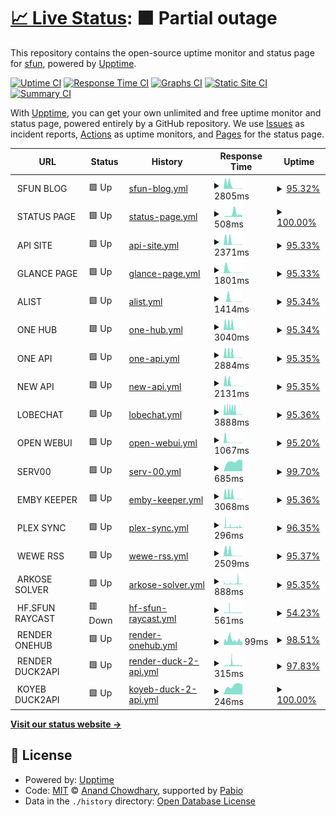 # [📈 Live Status](https://uptime.sfun.cc): <!--live status--> **🟧 Partial outage**

This repository contains the open-source uptime monitor and status page for [sfun](https://uptime.sfun.cc), powered by [Upptime](https://github.com/upptime/upptime).

[![Uptime CI](https://github.com/ssfun/upptime/workflows/Uptime%20CI/badge.svg)](https://github.com/ssfun/upptime/actions?query=workflow%3A%22Uptime+CI%22)
[![Response Time CI](https://github.com/ssfun/upptime/workflows/Response%20Time%20CI/badge.svg)](https://github.com/ssfun/upptime/actions?query=workflow%3A%22Response+Time+CI%22)
[![Graphs CI](https://github.com/ssfun/upptime/workflows/Graphs%20CI/badge.svg)](https://github.com/ssfun/upptime/actions?query=workflow%3A%22Graphs+CI%22)
[![Static Site CI](https://github.com/ssfun/upptime/workflows/Static%20Site%20CI/badge.svg)](https://github.com/ssfun/upptime/actions?query=workflow%3A%22Static+Site+CI%22)
[![Summary CI](https://github.com/ssfun/upptime/workflows/Summary%20CI/badge.svg)](https://github.com/ssfun/upptime/actions?query=workflow%3A%22Summary+CI%22)

With [Upptime](https://upptime.js.org), you can get your own unlimited and free uptime monitor and status page, powered entirely by a GitHub repository. We use [Issues](https://github.com/ssfun/upptime/issues) as incident reports, [Actions](https://github.com/ssfun/upptime/actions) as uptime monitors, and [Pages](https://uptime.sfun.cc) for the status page.

<!--start: status pages-->
<!-- This summary is generated by Upptime (https://github.com/upptime/upptime) -->
<!-- Do not edit this manually, your changes will be overwritten -->
<!-- prettier-ignore -->
| URL | Status | History | Response Time | Uptime |
| --- | ------ | ------- | ------------- | ------ |
| <img alt="" src="https://icons.duckduckgo.com/ip3/null.ico" height="13"> SFUN BLOG | 🟩 Up | [sfun-blog.yml](https://github.com/ssfun/upptime/commits/HEAD/history/sfun-blog.yml) | <details><summary><img alt="Response time graph" src="./graphs/sfun-blog/response-time-week.png" height="20"> 2805ms</summary><br><a href="https://uptime.sfun.cc/history/sfun-blog"><img alt="Response time 433" src="https://img.shields.io/endpoint?url=https%3A%2F%2Fraw.githubusercontent.com%2Fssfun%2Fupptime%2FHEAD%2Fapi%2Fsfun-blog%2Fresponse-time.json"></a><br><a href="https://uptime.sfun.cc/history/sfun-blog"><img alt="24-hour response time 0" src="https://img.shields.io/endpoint?url=https%3A%2F%2Fraw.githubusercontent.com%2Fssfun%2Fupptime%2FHEAD%2Fapi%2Fsfun-blog%2Fresponse-time-day.json"></a><br><a href="https://uptime.sfun.cc/history/sfun-blog"><img alt="7-day response time 2805" src="https://img.shields.io/endpoint?url=https%3A%2F%2Fraw.githubusercontent.com%2Fssfun%2Fupptime%2FHEAD%2Fapi%2Fsfun-blog%2Fresponse-time-week.json"></a><br><a href="https://uptime.sfun.cc/history/sfun-blog"><img alt="30-day response time 1058" src="https://img.shields.io/endpoint?url=https%3A%2F%2Fraw.githubusercontent.com%2Fssfun%2Fupptime%2FHEAD%2Fapi%2Fsfun-blog%2Fresponse-time-month.json"></a><br><a href="https://uptime.sfun.cc/history/sfun-blog"><img alt="1-year response time 433" src="https://img.shields.io/endpoint?url=https%3A%2F%2Fraw.githubusercontent.com%2Fssfun%2Fupptime%2FHEAD%2Fapi%2Fsfun-blog%2Fresponse-time-year.json"></a></details> | <details><summary><a href="https://uptime.sfun.cc/history/sfun-blog">95.32%</a></summary><a href="https://uptime.sfun.cc/history/sfun-blog"><img alt="All-time uptime 99.77%" src="https://img.shields.io/endpoint?url=https%3A%2F%2Fraw.githubusercontent.com%2Fssfun%2Fupptime%2FHEAD%2Fapi%2Fsfun-blog%2Fuptime.json"></a><br><a href="https://uptime.sfun.cc/history/sfun-blog"><img alt="24-hour uptime 100.00%" src="https://img.shields.io/endpoint?url=https%3A%2F%2Fraw.githubusercontent.com%2Fssfun%2Fupptime%2FHEAD%2Fapi%2Fsfun-blog%2Fuptime-day.json"></a><br><a href="https://uptime.sfun.cc/history/sfun-blog"><img alt="7-day uptime 95.32%" src="https://img.shields.io/endpoint?url=https%3A%2F%2Fraw.githubusercontent.com%2Fssfun%2Fupptime%2FHEAD%2Fapi%2Fsfun-blog%2Fuptime-week.json"></a><br><a href="https://uptime.sfun.cc/history/sfun-blog"><img alt="30-day uptime 98.88%" src="https://img.shields.io/endpoint?url=https%3A%2F%2Fraw.githubusercontent.com%2Fssfun%2Fupptime%2FHEAD%2Fapi%2Fsfun-blog%2Fuptime-month.json"></a><br><a href="https://uptime.sfun.cc/history/sfun-blog"><img alt="1-year uptime 99.77%" src="https://img.shields.io/endpoint?url=https%3A%2F%2Fraw.githubusercontent.com%2Fssfun%2Fupptime%2FHEAD%2Fapi%2Fsfun-blog%2Fuptime-year.json"></a></details>
| <img alt="" src="https://icons.duckduckgo.com/ip3/null.ico" height="13"> STATUS PAGE | 🟩 Up | [status-page.yml](https://github.com/ssfun/upptime/commits/HEAD/history/status-page.yml) | <details><summary><img alt="Response time graph" src="./graphs/status-page/response-time-week.png" height="20"> 508ms</summary><br><a href="https://uptime.sfun.cc/history/status-page"><img alt="Response time 257" src="https://img.shields.io/endpoint?url=https%3A%2F%2Fraw.githubusercontent.com%2Fssfun%2Fupptime%2FHEAD%2Fapi%2Fstatus-page%2Fresponse-time.json"></a><br><a href="https://uptime.sfun.cc/history/status-page"><img alt="24-hour response time 0" src="https://img.shields.io/endpoint?url=https%3A%2F%2Fraw.githubusercontent.com%2Fssfun%2Fupptime%2FHEAD%2Fapi%2Fstatus-page%2Fresponse-time-day.json"></a><br><a href="https://uptime.sfun.cc/history/status-page"><img alt="7-day response time 508" src="https://img.shields.io/endpoint?url=https%3A%2F%2Fraw.githubusercontent.com%2Fssfun%2Fupptime%2FHEAD%2Fapi%2Fstatus-page%2Fresponse-time-week.json"></a><br><a href="https://uptime.sfun.cc/history/status-page"><img alt="30-day response time 285" src="https://img.shields.io/endpoint?url=https%3A%2F%2Fraw.githubusercontent.com%2Fssfun%2Fupptime%2FHEAD%2Fapi%2Fstatus-page%2Fresponse-time-month.json"></a><br><a href="https://uptime.sfun.cc/history/status-page"><img alt="1-year response time 257" src="https://img.shields.io/endpoint?url=https%3A%2F%2Fraw.githubusercontent.com%2Fssfun%2Fupptime%2FHEAD%2Fapi%2Fstatus-page%2Fresponse-time-year.json"></a></details> | <details><summary><a href="https://uptime.sfun.cc/history/status-page">100.00%</a></summary><a href="https://uptime.sfun.cc/history/status-page"><img alt="All-time uptime 99.96%" src="https://img.shields.io/endpoint?url=https%3A%2F%2Fraw.githubusercontent.com%2Fssfun%2Fupptime%2FHEAD%2Fapi%2Fstatus-page%2Fuptime.json"></a><br><a href="https://uptime.sfun.cc/history/status-page"><img alt="24-hour uptime 100.00%" src="https://img.shields.io/endpoint?url=https%3A%2F%2Fraw.githubusercontent.com%2Fssfun%2Fupptime%2FHEAD%2Fapi%2Fstatus-page%2Fuptime-day.json"></a><br><a href="https://uptime.sfun.cc/history/status-page"><img alt="7-day uptime 100.00%" src="https://img.shields.io/endpoint?url=https%3A%2F%2Fraw.githubusercontent.com%2Fssfun%2Fupptime%2FHEAD%2Fapi%2Fstatus-page%2Fuptime-week.json"></a><br><a href="https://uptime.sfun.cc/history/status-page"><img alt="30-day uptime 99.95%" src="https://img.shields.io/endpoint?url=https%3A%2F%2Fraw.githubusercontent.com%2Fssfun%2Fupptime%2FHEAD%2Fapi%2Fstatus-page%2Fuptime-month.json"></a><br><a href="https://uptime.sfun.cc/history/status-page"><img alt="1-year uptime 99.96%" src="https://img.shields.io/endpoint?url=https%3A%2F%2Fraw.githubusercontent.com%2Fssfun%2Fupptime%2FHEAD%2Fapi%2Fstatus-page%2Fuptime-year.json"></a></details>
| <img alt="" src="https://icons.duckduckgo.com/ip3/null.ico" height="13"> API SITE | 🟩 Up | [api-site.yml](https://github.com/ssfun/upptime/commits/HEAD/history/api-site.yml) | <details><summary><img alt="Response time graph" src="./graphs/api-site/response-time-week.png" height="20"> 2371ms</summary><br><a href="https://uptime.sfun.cc/history/api-site"><img alt="Response time 969" src="https://img.shields.io/endpoint?url=https%3A%2F%2Fraw.githubusercontent.com%2Fssfun%2Fupptime%2FHEAD%2Fapi%2Fapi-site%2Fresponse-time.json"></a><br><a href="https://uptime.sfun.cc/history/api-site"><img alt="24-hour response time 0" src="https://img.shields.io/endpoint?url=https%3A%2F%2Fraw.githubusercontent.com%2Fssfun%2Fupptime%2FHEAD%2Fapi%2Fapi-site%2Fresponse-time-day.json"></a><br><a href="https://uptime.sfun.cc/history/api-site"><img alt="7-day response time 2371" src="https://img.shields.io/endpoint?url=https%3A%2F%2Fraw.githubusercontent.com%2Fssfun%2Fupptime%2FHEAD%2Fapi%2Fapi-site%2Fresponse-time-week.json"></a><br><a href="https://uptime.sfun.cc/history/api-site"><img alt="30-day response time 1448" src="https://img.shields.io/endpoint?url=https%3A%2F%2Fraw.githubusercontent.com%2Fssfun%2Fupptime%2FHEAD%2Fapi%2Fapi-site%2Fresponse-time-month.json"></a><br><a href="https://uptime.sfun.cc/history/api-site"><img alt="1-year response time 969" src="https://img.shields.io/endpoint?url=https%3A%2F%2Fraw.githubusercontent.com%2Fssfun%2Fupptime%2FHEAD%2Fapi%2Fapi-site%2Fresponse-time-year.json"></a></details> | <details><summary><a href="https://uptime.sfun.cc/history/api-site">95.33%</a></summary><a href="https://uptime.sfun.cc/history/api-site"><img alt="All-time uptime 99.29%" src="https://img.shields.io/endpoint?url=https%3A%2F%2Fraw.githubusercontent.com%2Fssfun%2Fupptime%2FHEAD%2Fapi%2Fapi-site%2Fuptime.json"></a><br><a href="https://uptime.sfun.cc/history/api-site"><img alt="24-hour uptime 100.00%" src="https://img.shields.io/endpoint?url=https%3A%2F%2Fraw.githubusercontent.com%2Fssfun%2Fupptime%2FHEAD%2Fapi%2Fapi-site%2Fuptime-day.json"></a><br><a href="https://uptime.sfun.cc/history/api-site"><img alt="7-day uptime 95.33%" src="https://img.shields.io/endpoint?url=https%3A%2F%2Fraw.githubusercontent.com%2Fssfun%2Fupptime%2FHEAD%2Fapi%2Fapi-site%2Fuptime-week.json"></a><br><a href="https://uptime.sfun.cc/history/api-site"><img alt="30-day uptime 98.89%" src="https://img.shields.io/endpoint?url=https%3A%2F%2Fraw.githubusercontent.com%2Fssfun%2Fupptime%2FHEAD%2Fapi%2Fapi-site%2Fuptime-month.json"></a><br><a href="https://uptime.sfun.cc/history/api-site"><img alt="1-year uptime 99.29%" src="https://img.shields.io/endpoint?url=https%3A%2F%2Fraw.githubusercontent.com%2Fssfun%2Fupptime%2FHEAD%2Fapi%2Fapi-site%2Fuptime-year.json"></a></details>
| <img alt="" src="https://icons.duckduckgo.com/ip3/null.ico" height="13"> GLANCE PAGE | 🟩 Up | [glance-page.yml](https://github.com/ssfun/upptime/commits/HEAD/history/glance-page.yml) | <details><summary><img alt="Response time graph" src="./graphs/glance-page/response-time-week.png" height="20"> 1801ms</summary><br><a href="https://uptime.sfun.cc/history/glance-page"><img alt="Response time 802" src="https://img.shields.io/endpoint?url=https%3A%2F%2Fraw.githubusercontent.com%2Fssfun%2Fupptime%2FHEAD%2Fapi%2Fglance-page%2Fresponse-time.json"></a><br><a href="https://uptime.sfun.cc/history/glance-page"><img alt="24-hour response time 0" src="https://img.shields.io/endpoint?url=https%3A%2F%2Fraw.githubusercontent.com%2Fssfun%2Fupptime%2FHEAD%2Fapi%2Fglance-page%2Fresponse-time-day.json"></a><br><a href="https://uptime.sfun.cc/history/glance-page"><img alt="7-day response time 1801" src="https://img.shields.io/endpoint?url=https%3A%2F%2Fraw.githubusercontent.com%2Fssfun%2Fupptime%2FHEAD%2Fapi%2Fglance-page%2Fresponse-time-week.json"></a><br><a href="https://uptime.sfun.cc/history/glance-page"><img alt="30-day response time 980" src="https://img.shields.io/endpoint?url=https%3A%2F%2Fraw.githubusercontent.com%2Fssfun%2Fupptime%2FHEAD%2Fapi%2Fglance-page%2Fresponse-time-month.json"></a><br><a href="https://uptime.sfun.cc/history/glance-page"><img alt="1-year response time 802" src="https://img.shields.io/endpoint?url=https%3A%2F%2Fraw.githubusercontent.com%2Fssfun%2Fupptime%2FHEAD%2Fapi%2Fglance-page%2Fresponse-time-year.json"></a></details> | <details><summary><a href="https://uptime.sfun.cc/history/glance-page">95.33%</a></summary><a href="https://uptime.sfun.cc/history/glance-page"><img alt="All-time uptime 99.30%" src="https://img.shields.io/endpoint?url=https%3A%2F%2Fraw.githubusercontent.com%2Fssfun%2Fupptime%2FHEAD%2Fapi%2Fglance-page%2Fuptime.json"></a><br><a href="https://uptime.sfun.cc/history/glance-page"><img alt="24-hour uptime 100.00%" src="https://img.shields.io/endpoint?url=https%3A%2F%2Fraw.githubusercontent.com%2Fssfun%2Fupptime%2FHEAD%2Fapi%2Fglance-page%2Fuptime-day.json"></a><br><a href="https://uptime.sfun.cc/history/glance-page"><img alt="7-day uptime 95.33%" src="https://img.shields.io/endpoint?url=https%3A%2F%2Fraw.githubusercontent.com%2Fssfun%2Fupptime%2FHEAD%2Fapi%2Fglance-page%2Fuptime-week.json"></a><br><a href="https://uptime.sfun.cc/history/glance-page"><img alt="30-day uptime 98.89%" src="https://img.shields.io/endpoint?url=https%3A%2F%2Fraw.githubusercontent.com%2Fssfun%2Fupptime%2FHEAD%2Fapi%2Fglance-page%2Fuptime-month.json"></a><br><a href="https://uptime.sfun.cc/history/glance-page"><img alt="1-year uptime 99.30%" src="https://img.shields.io/endpoint?url=https%3A%2F%2Fraw.githubusercontent.com%2Fssfun%2Fupptime%2FHEAD%2Fapi%2Fglance-page%2Fuptime-year.json"></a></details>
| <img alt="" src="https://icons.duckduckgo.com/ip3/null.ico" height="13"> ALIST | 🟩 Up | [alist.yml](https://github.com/ssfun/upptime/commits/HEAD/history/alist.yml) | <details><summary><img alt="Response time graph" src="./graphs/alist/response-time-week.png" height="20"> 1414ms</summary><br><a href="https://uptime.sfun.cc/history/alist"><img alt="Response time 606" src="https://img.shields.io/endpoint?url=https%3A%2F%2Fraw.githubusercontent.com%2Fssfun%2Fupptime%2FHEAD%2Fapi%2Falist%2Fresponse-time.json"></a><br><a href="https://uptime.sfun.cc/history/alist"><img alt="24-hour response time 0" src="https://img.shields.io/endpoint?url=https%3A%2F%2Fraw.githubusercontent.com%2Fssfun%2Fupptime%2FHEAD%2Fapi%2Falist%2Fresponse-time-day.json"></a><br><a href="https://uptime.sfun.cc/history/alist"><img alt="7-day response time 1414" src="https://img.shields.io/endpoint?url=https%3A%2F%2Fraw.githubusercontent.com%2Fssfun%2Fupptime%2FHEAD%2Fapi%2Falist%2Fresponse-time-week.json"></a><br><a href="https://uptime.sfun.cc/history/alist"><img alt="30-day response time 874" src="https://img.shields.io/endpoint?url=https%3A%2F%2Fraw.githubusercontent.com%2Fssfun%2Fupptime%2FHEAD%2Fapi%2Falist%2Fresponse-time-month.json"></a><br><a href="https://uptime.sfun.cc/history/alist"><img alt="1-year response time 606" src="https://img.shields.io/endpoint?url=https%3A%2F%2Fraw.githubusercontent.com%2Fssfun%2Fupptime%2FHEAD%2Fapi%2Falist%2Fresponse-time-year.json"></a></details> | <details><summary><a href="https://uptime.sfun.cc/history/alist">95.34%</a></summary><a href="https://uptime.sfun.cc/history/alist"><img alt="All-time uptime 99.33%" src="https://img.shields.io/endpoint?url=https%3A%2F%2Fraw.githubusercontent.com%2Fssfun%2Fupptime%2FHEAD%2Fapi%2Falist%2Fuptime.json"></a><br><a href="https://uptime.sfun.cc/history/alist"><img alt="24-hour uptime 100.00%" src="https://img.shields.io/endpoint?url=https%3A%2F%2Fraw.githubusercontent.com%2Fssfun%2Fupptime%2FHEAD%2Fapi%2Falist%2Fuptime-day.json"></a><br><a href="https://uptime.sfun.cc/history/alist"><img alt="7-day uptime 95.34%" src="https://img.shields.io/endpoint?url=https%3A%2F%2Fraw.githubusercontent.com%2Fssfun%2Fupptime%2FHEAD%2Fapi%2Falist%2Fuptime-week.json"></a><br><a href="https://uptime.sfun.cc/history/alist"><img alt="30-day uptime 98.89%" src="https://img.shields.io/endpoint?url=https%3A%2F%2Fraw.githubusercontent.com%2Fssfun%2Fupptime%2FHEAD%2Fapi%2Falist%2Fuptime-month.json"></a><br><a href="https://uptime.sfun.cc/history/alist"><img alt="1-year uptime 99.33%" src="https://img.shields.io/endpoint?url=https%3A%2F%2Fraw.githubusercontent.com%2Fssfun%2Fupptime%2FHEAD%2Fapi%2Falist%2Fuptime-year.json"></a></details>
| <img alt="" src="https://icons.duckduckgo.com/ip3/null.ico" height="13"> ONE HUB | 🟩 Up | [one-hub.yml](https://github.com/ssfun/upptime/commits/HEAD/history/one-hub.yml) | <details><summary><img alt="Response time graph" src="./graphs/one-hub/response-time-week.png" height="20"> 3040ms</summary><br><a href="https://uptime.sfun.cc/history/one-hub"><img alt="Response time 917" src="https://img.shields.io/endpoint?url=https%3A%2F%2Fraw.githubusercontent.com%2Fssfun%2Fupptime%2FHEAD%2Fapi%2Fone-hub%2Fresponse-time.json"></a><br><a href="https://uptime.sfun.cc/history/one-hub"><img alt="24-hour response time 0" src="https://img.shields.io/endpoint?url=https%3A%2F%2Fraw.githubusercontent.com%2Fssfun%2Fupptime%2FHEAD%2Fapi%2Fone-hub%2Fresponse-time-day.json"></a><br><a href="https://uptime.sfun.cc/history/one-hub"><img alt="7-day response time 3040" src="https://img.shields.io/endpoint?url=https%3A%2F%2Fraw.githubusercontent.com%2Fssfun%2Fupptime%2FHEAD%2Fapi%2Fone-hub%2Fresponse-time-week.json"></a><br><a href="https://uptime.sfun.cc/history/one-hub"><img alt="30-day response time 1509" src="https://img.shields.io/endpoint?url=https%3A%2F%2Fraw.githubusercontent.com%2Fssfun%2Fupptime%2FHEAD%2Fapi%2Fone-hub%2Fresponse-time-month.json"></a><br><a href="https://uptime.sfun.cc/history/one-hub"><img alt="1-year response time 917" src="https://img.shields.io/endpoint?url=https%3A%2F%2Fraw.githubusercontent.com%2Fssfun%2Fupptime%2FHEAD%2Fapi%2Fone-hub%2Fresponse-time-year.json"></a></details> | <details><summary><a href="https://uptime.sfun.cc/history/one-hub">95.34%</a></summary><a href="https://uptime.sfun.cc/history/one-hub"><img alt="All-time uptime 99.21%" src="https://img.shields.io/endpoint?url=https%3A%2F%2Fraw.githubusercontent.com%2Fssfun%2Fupptime%2FHEAD%2Fapi%2Fone-hub%2Fuptime.json"></a><br><a href="https://uptime.sfun.cc/history/one-hub"><img alt="24-hour uptime 100.00%" src="https://img.shields.io/endpoint?url=https%3A%2F%2Fraw.githubusercontent.com%2Fssfun%2Fupptime%2FHEAD%2Fapi%2Fone-hub%2Fuptime-day.json"></a><br><a href="https://uptime.sfun.cc/history/one-hub"><img alt="7-day uptime 95.34%" src="https://img.shields.io/endpoint?url=https%3A%2F%2Fraw.githubusercontent.com%2Fssfun%2Fupptime%2FHEAD%2Fapi%2Fone-hub%2Fuptime-week.json"></a><br><a href="https://uptime.sfun.cc/history/one-hub"><img alt="30-day uptime 98.93%" src="https://img.shields.io/endpoint?url=https%3A%2F%2Fraw.githubusercontent.com%2Fssfun%2Fupptime%2FHEAD%2Fapi%2Fone-hub%2Fuptime-month.json"></a><br><a href="https://uptime.sfun.cc/history/one-hub"><img alt="1-year uptime 99.21%" src="https://img.shields.io/endpoint?url=https%3A%2F%2Fraw.githubusercontent.com%2Fssfun%2Fupptime%2FHEAD%2Fapi%2Fone-hub%2Fuptime-year.json"></a></details>
| <img alt="" src="https://icons.duckduckgo.com/ip3/null.ico" height="13"> ONE API | 🟩 Up | [one-api.yml](https://github.com/ssfun/upptime/commits/HEAD/history/one-api.yml) | <details><summary><img alt="Response time graph" src="./graphs/one-api/response-time-week.png" height="20"> 2884ms</summary><br><a href="https://uptime.sfun.cc/history/one-api"><img alt="Response time 871" src="https://img.shields.io/endpoint?url=https%3A%2F%2Fraw.githubusercontent.com%2Fssfun%2Fupptime%2FHEAD%2Fapi%2Fone-api%2Fresponse-time.json"></a><br><a href="https://uptime.sfun.cc/history/one-api"><img alt="24-hour response time 0" src="https://img.shields.io/endpoint?url=https%3A%2F%2Fraw.githubusercontent.com%2Fssfun%2Fupptime%2FHEAD%2Fapi%2Fone-api%2Fresponse-time-day.json"></a><br><a href="https://uptime.sfun.cc/history/one-api"><img alt="7-day response time 2884" src="https://img.shields.io/endpoint?url=https%3A%2F%2Fraw.githubusercontent.com%2Fssfun%2Fupptime%2FHEAD%2Fapi%2Fone-api%2Fresponse-time-week.json"></a><br><a href="https://uptime.sfun.cc/history/one-api"><img alt="30-day response time 1449" src="https://img.shields.io/endpoint?url=https%3A%2F%2Fraw.githubusercontent.com%2Fssfun%2Fupptime%2FHEAD%2Fapi%2Fone-api%2Fresponse-time-month.json"></a><br><a href="https://uptime.sfun.cc/history/one-api"><img alt="1-year response time 871" src="https://img.shields.io/endpoint?url=https%3A%2F%2Fraw.githubusercontent.com%2Fssfun%2Fupptime%2FHEAD%2Fapi%2Fone-api%2Fresponse-time-year.json"></a></details> | <details><summary><a href="https://uptime.sfun.cc/history/one-api">95.35%</a></summary><a href="https://uptime.sfun.cc/history/one-api"><img alt="All-time uptime 98.85%" src="https://img.shields.io/endpoint?url=https%3A%2F%2Fraw.githubusercontent.com%2Fssfun%2Fupptime%2FHEAD%2Fapi%2Fone-api%2Fuptime.json"></a><br><a href="https://uptime.sfun.cc/history/one-api"><img alt="24-hour uptime 100.00%" src="https://img.shields.io/endpoint?url=https%3A%2F%2Fraw.githubusercontent.com%2Fssfun%2Fupptime%2FHEAD%2Fapi%2Fone-api%2Fuptime-day.json"></a><br><a href="https://uptime.sfun.cc/history/one-api"><img alt="7-day uptime 95.35%" src="https://img.shields.io/endpoint?url=https%3A%2F%2Fraw.githubusercontent.com%2Fssfun%2Fupptime%2FHEAD%2Fapi%2Fone-api%2Fuptime-week.json"></a><br><a href="https://uptime.sfun.cc/history/one-api"><img alt="30-day uptime 98.93%" src="https://img.shields.io/endpoint?url=https%3A%2F%2Fraw.githubusercontent.com%2Fssfun%2Fupptime%2FHEAD%2Fapi%2Fone-api%2Fuptime-month.json"></a><br><a href="https://uptime.sfun.cc/history/one-api"><img alt="1-year uptime 98.85%" src="https://img.shields.io/endpoint?url=https%3A%2F%2Fraw.githubusercontent.com%2Fssfun%2Fupptime%2FHEAD%2Fapi%2Fone-api%2Fuptime-year.json"></a></details>
| <img alt="" src="https://icons.duckduckgo.com/ip3/null.ico" height="13"> NEW API | 🟩 Up | [new-api.yml](https://github.com/ssfun/upptime/commits/HEAD/history/new-api.yml) | <details><summary><img alt="Response time graph" src="./graphs/new-api/response-time-week.png" height="20"> 2131ms</summary><br><a href="https://uptime.sfun.cc/history/new-api"><img alt="Response time 993" src="https://img.shields.io/endpoint?url=https%3A%2F%2Fraw.githubusercontent.com%2Fssfun%2Fupptime%2FHEAD%2Fapi%2Fnew-api%2Fresponse-time.json"></a><br><a href="https://uptime.sfun.cc/history/new-api"><img alt="24-hour response time 0" src="https://img.shields.io/endpoint?url=https%3A%2F%2Fraw.githubusercontent.com%2Fssfun%2Fupptime%2FHEAD%2Fapi%2Fnew-api%2Fresponse-time-day.json"></a><br><a href="https://uptime.sfun.cc/history/new-api"><img alt="7-day response time 2131" src="https://img.shields.io/endpoint?url=https%3A%2F%2Fraw.githubusercontent.com%2Fssfun%2Fupptime%2FHEAD%2Fapi%2Fnew-api%2Fresponse-time-week.json"></a><br><a href="https://uptime.sfun.cc/history/new-api"><img alt="30-day response time 944" src="https://img.shields.io/endpoint?url=https%3A%2F%2Fraw.githubusercontent.com%2Fssfun%2Fupptime%2FHEAD%2Fapi%2Fnew-api%2Fresponse-time-month.json"></a><br><a href="https://uptime.sfun.cc/history/new-api"><img alt="1-year response time 993" src="https://img.shields.io/endpoint?url=https%3A%2F%2Fraw.githubusercontent.com%2Fssfun%2Fupptime%2FHEAD%2Fapi%2Fnew-api%2Fresponse-time-year.json"></a></details> | <details><summary><a href="https://uptime.sfun.cc/history/new-api">95.35%</a></summary><a href="https://uptime.sfun.cc/history/new-api"><img alt="All-time uptime 98.74%" src="https://img.shields.io/endpoint?url=https%3A%2F%2Fraw.githubusercontent.com%2Fssfun%2Fupptime%2FHEAD%2Fapi%2Fnew-api%2Fuptime.json"></a><br><a href="https://uptime.sfun.cc/history/new-api"><img alt="24-hour uptime 100.00%" src="https://img.shields.io/endpoint?url=https%3A%2F%2Fraw.githubusercontent.com%2Fssfun%2Fupptime%2FHEAD%2Fapi%2Fnew-api%2Fuptime-day.json"></a><br><a href="https://uptime.sfun.cc/history/new-api"><img alt="7-day uptime 95.35%" src="https://img.shields.io/endpoint?url=https%3A%2F%2Fraw.githubusercontent.com%2Fssfun%2Fupptime%2FHEAD%2Fapi%2Fnew-api%2Fuptime-week.json"></a><br><a href="https://uptime.sfun.cc/history/new-api"><img alt="30-day uptime 98.93%" src="https://img.shields.io/endpoint?url=https%3A%2F%2Fraw.githubusercontent.com%2Fssfun%2Fupptime%2FHEAD%2Fapi%2Fnew-api%2Fuptime-month.json"></a><br><a href="https://uptime.sfun.cc/history/new-api"><img alt="1-year uptime 98.74%" src="https://img.shields.io/endpoint?url=https%3A%2F%2Fraw.githubusercontent.com%2Fssfun%2Fupptime%2FHEAD%2Fapi%2Fnew-api%2Fuptime-year.json"></a></details>
| <img alt="" src="https://icons.duckduckgo.com/ip3/null.ico" height="13"> LOBECHAT | 🟩 Up | [lobechat.yml](https://github.com/ssfun/upptime/commits/HEAD/history/lobechat.yml) | <details><summary><img alt="Response time graph" src="./graphs/lobechat/response-time-week.png" height="20"> 3888ms</summary><br><a href="https://uptime.sfun.cc/history/lobechat"><img alt="Response time 1448" src="https://img.shields.io/endpoint?url=https%3A%2F%2Fraw.githubusercontent.com%2Fssfun%2Fupptime%2FHEAD%2Fapi%2Flobechat%2Fresponse-time.json"></a><br><a href="https://uptime.sfun.cc/history/lobechat"><img alt="24-hour response time 0" src="https://img.shields.io/endpoint?url=https%3A%2F%2Fraw.githubusercontent.com%2Fssfun%2Fupptime%2FHEAD%2Fapi%2Flobechat%2Fresponse-time-day.json"></a><br><a href="https://uptime.sfun.cc/history/lobechat"><img alt="7-day response time 3888" src="https://img.shields.io/endpoint?url=https%3A%2F%2Fraw.githubusercontent.com%2Fssfun%2Fupptime%2FHEAD%2Fapi%2Flobechat%2Fresponse-time-week.json"></a><br><a href="https://uptime.sfun.cc/history/lobechat"><img alt="30-day response time 2172" src="https://img.shields.io/endpoint?url=https%3A%2F%2Fraw.githubusercontent.com%2Fssfun%2Fupptime%2FHEAD%2Fapi%2Flobechat%2Fresponse-time-month.json"></a><br><a href="https://uptime.sfun.cc/history/lobechat"><img alt="1-year response time 1448" src="https://img.shields.io/endpoint?url=https%3A%2F%2Fraw.githubusercontent.com%2Fssfun%2Fupptime%2FHEAD%2Fapi%2Flobechat%2Fresponse-time-year.json"></a></details> | <details><summary><a href="https://uptime.sfun.cc/history/lobechat">95.36%</a></summary><a href="https://uptime.sfun.cc/history/lobechat"><img alt="All-time uptime 99.29%" src="https://img.shields.io/endpoint?url=https%3A%2F%2Fraw.githubusercontent.com%2Fssfun%2Fupptime%2FHEAD%2Fapi%2Flobechat%2Fuptime.json"></a><br><a href="https://uptime.sfun.cc/history/lobechat"><img alt="24-hour uptime 100.00%" src="https://img.shields.io/endpoint?url=https%3A%2F%2Fraw.githubusercontent.com%2Fssfun%2Fupptime%2FHEAD%2Fapi%2Flobechat%2Fuptime-day.json"></a><br><a href="https://uptime.sfun.cc/history/lobechat"><img alt="7-day uptime 95.36%" src="https://img.shields.io/endpoint?url=https%3A%2F%2Fraw.githubusercontent.com%2Fssfun%2Fupptime%2FHEAD%2Fapi%2Flobechat%2Fuptime-week.json"></a><br><a href="https://uptime.sfun.cc/history/lobechat"><img alt="30-day uptime 98.93%" src="https://img.shields.io/endpoint?url=https%3A%2F%2Fraw.githubusercontent.com%2Fssfun%2Fupptime%2FHEAD%2Fapi%2Flobechat%2Fuptime-month.json"></a><br><a href="https://uptime.sfun.cc/history/lobechat"><img alt="1-year uptime 99.29%" src="https://img.shields.io/endpoint?url=https%3A%2F%2Fraw.githubusercontent.com%2Fssfun%2Fupptime%2FHEAD%2Fapi%2Flobechat%2Fuptime-year.json"></a></details>
| <img alt="" src="https://icons.duckduckgo.com/ip3/null.ico" height="13"> OPEN WEBUI | 🟩 Up | [open-webui.yml](https://github.com/ssfun/upptime/commits/HEAD/history/open-webui.yml) | <details><summary><img alt="Response time graph" src="./graphs/open-webui/response-time-week.png" height="20"> 1067ms</summary><br><a href="https://uptime.sfun.cc/history/open-webui"><img alt="Response time 771" src="https://img.shields.io/endpoint?url=https%3A%2F%2Fraw.githubusercontent.com%2Fssfun%2Fupptime%2FHEAD%2Fapi%2Fopen-webui%2Fresponse-time.json"></a><br><a href="https://uptime.sfun.cc/history/open-webui"><img alt="24-hour response time 0" src="https://img.shields.io/endpoint?url=https%3A%2F%2Fraw.githubusercontent.com%2Fssfun%2Fupptime%2FHEAD%2Fapi%2Fopen-webui%2Fresponse-time-day.json"></a><br><a href="https://uptime.sfun.cc/history/open-webui"><img alt="7-day response time 1067" src="https://img.shields.io/endpoint?url=https%3A%2F%2Fraw.githubusercontent.com%2Fssfun%2Fupptime%2FHEAD%2Fapi%2Fopen-webui%2Fresponse-time-week.json"></a><br><a href="https://uptime.sfun.cc/history/open-webui"><img alt="30-day response time 1081" src="https://img.shields.io/endpoint?url=https%3A%2F%2Fraw.githubusercontent.com%2Fssfun%2Fupptime%2FHEAD%2Fapi%2Fopen-webui%2Fresponse-time-month.json"></a><br><a href="https://uptime.sfun.cc/history/open-webui"><img alt="1-year response time 771" src="https://img.shields.io/endpoint?url=https%3A%2F%2Fraw.githubusercontent.com%2Fssfun%2Fupptime%2FHEAD%2Fapi%2Fopen-webui%2Fresponse-time-year.json"></a></details> | <details><summary><a href="https://uptime.sfun.cc/history/open-webui">95.20%</a></summary><a href="https://uptime.sfun.cc/history/open-webui"><img alt="All-time uptime 99.44%" src="https://img.shields.io/endpoint?url=https%3A%2F%2Fraw.githubusercontent.com%2Fssfun%2Fupptime%2FHEAD%2Fapi%2Fopen-webui%2Fuptime.json"></a><br><a href="https://uptime.sfun.cc/history/open-webui"><img alt="24-hour uptime 100.00%" src="https://img.shields.io/endpoint?url=https%3A%2F%2Fraw.githubusercontent.com%2Fssfun%2Fupptime%2FHEAD%2Fapi%2Fopen-webui%2Fuptime-day.json"></a><br><a href="https://uptime.sfun.cc/history/open-webui"><img alt="7-day uptime 95.20%" src="https://img.shields.io/endpoint?url=https%3A%2F%2Fraw.githubusercontent.com%2Fssfun%2Fupptime%2FHEAD%2Fapi%2Fopen-webui%2Fuptime-week.json"></a><br><a href="https://uptime.sfun.cc/history/open-webui"><img alt="30-day uptime 98.90%" src="https://img.shields.io/endpoint?url=https%3A%2F%2Fraw.githubusercontent.com%2Fssfun%2Fupptime%2FHEAD%2Fapi%2Fopen-webui%2Fuptime-month.json"></a><br><a href="https://uptime.sfun.cc/history/open-webui"><img alt="1-year uptime 99.44%" src="https://img.shields.io/endpoint?url=https%3A%2F%2Fraw.githubusercontent.com%2Fssfun%2Fupptime%2FHEAD%2Fapi%2Fopen-webui%2Fuptime-year.json"></a></details>
| <img alt="" src="https://icons.duckduckgo.com/ip3/null.ico" height="13"> SERV00 | 🟩 Up | [serv-00.yml](https://github.com/ssfun/upptime/commits/HEAD/history/serv-00.yml) | <details><summary><img alt="Response time graph" src="./graphs/serv-00/response-time-week.png" height="20"> 685ms</summary><br><a href="https://uptime.sfun.cc/history/serv-00"><img alt="Response time 706" src="https://img.shields.io/endpoint?url=https%3A%2F%2Fraw.githubusercontent.com%2Fssfun%2Fupptime%2FHEAD%2Fapi%2Fserv-00%2Fresponse-time.json"></a><br><a href="https://uptime.sfun.cc/history/serv-00"><img alt="24-hour response time 960" src="https://img.shields.io/endpoint?url=https%3A%2F%2Fraw.githubusercontent.com%2Fssfun%2Fupptime%2FHEAD%2Fapi%2Fserv-00%2Fresponse-time-day.json"></a><br><a href="https://uptime.sfun.cc/history/serv-00"><img alt="7-day response time 685" src="https://img.shields.io/endpoint?url=https%3A%2F%2Fraw.githubusercontent.com%2Fssfun%2Fupptime%2FHEAD%2Fapi%2Fserv-00%2Fresponse-time-week.json"></a><br><a href="https://uptime.sfun.cc/history/serv-00"><img alt="30-day response time 686" src="https://img.shields.io/endpoint?url=https%3A%2F%2Fraw.githubusercontent.com%2Fssfun%2Fupptime%2FHEAD%2Fapi%2Fserv-00%2Fresponse-time-month.json"></a><br><a href="https://uptime.sfun.cc/history/serv-00"><img alt="1-year response time 706" src="https://img.shields.io/endpoint?url=https%3A%2F%2Fraw.githubusercontent.com%2Fssfun%2Fupptime%2FHEAD%2Fapi%2Fserv-00%2Fresponse-time-year.json"></a></details> | <details><summary><a href="https://uptime.sfun.cc/history/serv-00">99.70%</a></summary><a href="https://uptime.sfun.cc/history/serv-00"><img alt="All-time uptime 99.92%" src="https://img.shields.io/endpoint?url=https%3A%2F%2Fraw.githubusercontent.com%2Fssfun%2Fupptime%2FHEAD%2Fapi%2Fserv-00%2Fuptime.json"></a><br><a href="https://uptime.sfun.cc/history/serv-00"><img alt="24-hour uptime 97.89%" src="https://img.shields.io/endpoint?url=https%3A%2F%2Fraw.githubusercontent.com%2Fssfun%2Fupptime%2FHEAD%2Fapi%2Fserv-00%2Fuptime-day.json"></a><br><a href="https://uptime.sfun.cc/history/serv-00"><img alt="7-day uptime 99.70%" src="https://img.shields.io/endpoint?url=https%3A%2F%2Fraw.githubusercontent.com%2Fssfun%2Fupptime%2FHEAD%2Fapi%2Fserv-00%2Fuptime-week.json"></a><br><a href="https://uptime.sfun.cc/history/serv-00"><img alt="30-day uptime 99.93%" src="https://img.shields.io/endpoint?url=https%3A%2F%2Fraw.githubusercontent.com%2Fssfun%2Fupptime%2FHEAD%2Fapi%2Fserv-00%2Fuptime-month.json"></a><br><a href="https://uptime.sfun.cc/history/serv-00"><img alt="1-year uptime 99.92%" src="https://img.shields.io/endpoint?url=https%3A%2F%2Fraw.githubusercontent.com%2Fssfun%2Fupptime%2FHEAD%2Fapi%2Fserv-00%2Fuptime-year.json"></a></details>
| <img alt="" src="https://icons.duckduckgo.com/ip3/null.ico" height="13"> EMBY KEEPER | 🟩 Up | [emby-keeper.yml](https://github.com/ssfun/upptime/commits/HEAD/history/emby-keeper.yml) | <details><summary><img alt="Response time graph" src="./graphs/emby-keeper/response-time-week.png" height="20"> 3068ms</summary><br><a href="https://uptime.sfun.cc/history/emby-keeper"><img alt="Response time 580" src="https://img.shields.io/endpoint?url=https%3A%2F%2Fraw.githubusercontent.com%2Fssfun%2Fupptime%2FHEAD%2Fapi%2Femby-keeper%2Fresponse-time.json"></a><br><a href="https://uptime.sfun.cc/history/emby-keeper"><img alt="24-hour response time 0" src="https://img.shields.io/endpoint?url=https%3A%2F%2Fraw.githubusercontent.com%2Fssfun%2Fupptime%2FHEAD%2Fapi%2Femby-keeper%2Fresponse-time-day.json"></a><br><a href="https://uptime.sfun.cc/history/emby-keeper"><img alt="7-day response time 3068" src="https://img.shields.io/endpoint?url=https%3A%2F%2Fraw.githubusercontent.com%2Fssfun%2Fupptime%2FHEAD%2Fapi%2Femby-keeper%2Fresponse-time-week.json"></a><br><a href="https://uptime.sfun.cc/history/emby-keeper"><img alt="30-day response time 1484" src="https://img.shields.io/endpoint?url=https%3A%2F%2Fraw.githubusercontent.com%2Fssfun%2Fupptime%2FHEAD%2Fapi%2Femby-keeper%2Fresponse-time-month.json"></a><br><a href="https://uptime.sfun.cc/history/emby-keeper"><img alt="1-year response time 580" src="https://img.shields.io/endpoint?url=https%3A%2F%2Fraw.githubusercontent.com%2Fssfun%2Fupptime%2FHEAD%2Fapi%2Femby-keeper%2Fresponse-time-year.json"></a></details> | <details><summary><a href="https://uptime.sfun.cc/history/emby-keeper">95.36%</a></summary><a href="https://uptime.sfun.cc/history/emby-keeper"><img alt="All-time uptime 99.29%" src="https://img.shields.io/endpoint?url=https%3A%2F%2Fraw.githubusercontent.com%2Fssfun%2Fupptime%2FHEAD%2Fapi%2Femby-keeper%2Fuptime.json"></a><br><a href="https://uptime.sfun.cc/history/emby-keeper"><img alt="24-hour uptime 100.00%" src="https://img.shields.io/endpoint?url=https%3A%2F%2Fraw.githubusercontent.com%2Fssfun%2Fupptime%2FHEAD%2Fapi%2Femby-keeper%2Fuptime-day.json"></a><br><a href="https://uptime.sfun.cc/history/emby-keeper"><img alt="7-day uptime 95.36%" src="https://img.shields.io/endpoint?url=https%3A%2F%2Fraw.githubusercontent.com%2Fssfun%2Fupptime%2FHEAD%2Fapi%2Femby-keeper%2Fuptime-week.json"></a><br><a href="https://uptime.sfun.cc/history/emby-keeper"><img alt="30-day uptime 98.93%" src="https://img.shields.io/endpoint?url=https%3A%2F%2Fraw.githubusercontent.com%2Fssfun%2Fupptime%2FHEAD%2Fapi%2Femby-keeper%2Fuptime-month.json"></a><br><a href="https://uptime.sfun.cc/history/emby-keeper"><img alt="1-year uptime 99.29%" src="https://img.shields.io/endpoint?url=https%3A%2F%2Fraw.githubusercontent.com%2Fssfun%2Fupptime%2FHEAD%2Fapi%2Femby-keeper%2Fuptime-year.json"></a></details>
| <img alt="" src="https://icons.duckduckgo.com/ip3/null.ico" height="13"> PLEX SYNC | 🟩 Up | [plex-sync.yml](https://github.com/ssfun/upptime/commits/HEAD/history/plex-sync.yml) | <details><summary><img alt="Response time graph" src="./graphs/plex-sync/response-time-week.png" height="20"> 296ms</summary><br><a href="https://uptime.sfun.cc/history/plex-sync"><img alt="Response time 244" src="https://img.shields.io/endpoint?url=https%3A%2F%2Fraw.githubusercontent.com%2Fssfun%2Fupptime%2FHEAD%2Fapi%2Fplex-sync%2Fresponse-time.json"></a><br><a href="https://uptime.sfun.cc/history/plex-sync"><img alt="24-hour response time 277" src="https://img.shields.io/endpoint?url=https%3A%2F%2Fraw.githubusercontent.com%2Fssfun%2Fupptime%2FHEAD%2Fapi%2Fplex-sync%2Fresponse-time-day.json"></a><br><a href="https://uptime.sfun.cc/history/plex-sync"><img alt="7-day response time 296" src="https://img.shields.io/endpoint?url=https%3A%2F%2Fraw.githubusercontent.com%2Fssfun%2Fupptime%2FHEAD%2Fapi%2Fplex-sync%2Fresponse-time-week.json"></a><br><a href="https://uptime.sfun.cc/history/plex-sync"><img alt="30-day response time 296" src="https://img.shields.io/endpoint?url=https%3A%2F%2Fraw.githubusercontent.com%2Fssfun%2Fupptime%2FHEAD%2Fapi%2Fplex-sync%2Fresponse-time-month.json"></a><br><a href="https://uptime.sfun.cc/history/plex-sync"><img alt="1-year response time 244" src="https://img.shields.io/endpoint?url=https%3A%2F%2Fraw.githubusercontent.com%2Fssfun%2Fupptime%2FHEAD%2Fapi%2Fplex-sync%2Fresponse-time-year.json"></a></details> | <details><summary><a href="https://uptime.sfun.cc/history/plex-sync">96.35%</a></summary><a href="https://uptime.sfun.cc/history/plex-sync"><img alt="All-time uptime 98.76%" src="https://img.shields.io/endpoint?url=https%3A%2F%2Fraw.githubusercontent.com%2Fssfun%2Fupptime%2FHEAD%2Fapi%2Fplex-sync%2Fuptime.json"></a><br><a href="https://uptime.sfun.cc/history/plex-sync"><img alt="24-hour uptime 98.85%" src="https://img.shields.io/endpoint?url=https%3A%2F%2Fraw.githubusercontent.com%2Fssfun%2Fupptime%2FHEAD%2Fapi%2Fplex-sync%2Fuptime-day.json"></a><br><a href="https://uptime.sfun.cc/history/plex-sync"><img alt="7-day uptime 96.35%" src="https://img.shields.io/endpoint?url=https%3A%2F%2Fraw.githubusercontent.com%2Fssfun%2Fupptime%2FHEAD%2Fapi%2Fplex-sync%2Fuptime-week.json"></a><br><a href="https://uptime.sfun.cc/history/plex-sync"><img alt="30-day uptime 97.79%" src="https://img.shields.io/endpoint?url=https%3A%2F%2Fraw.githubusercontent.com%2Fssfun%2Fupptime%2FHEAD%2Fapi%2Fplex-sync%2Fuptime-month.json"></a><br><a href="https://uptime.sfun.cc/history/plex-sync"><img alt="1-year uptime 98.76%" src="https://img.shields.io/endpoint?url=https%3A%2F%2Fraw.githubusercontent.com%2Fssfun%2Fupptime%2FHEAD%2Fapi%2Fplex-sync%2Fuptime-year.json"></a></details>
| <img alt="" src="https://icons.duckduckgo.com/ip3/null.ico" height="13"> WEWE RSS | 🟩 Up | [wewe-rss.yml](https://github.com/ssfun/upptime/commits/HEAD/history/wewe-rss.yml) | <details><summary><img alt="Response time graph" src="./graphs/wewe-rss/response-time-week.png" height="20"> 2509ms</summary><br><a href="https://uptime.sfun.cc/history/wewe-rss"><img alt="Response time 424" src="https://img.shields.io/endpoint?url=https%3A%2F%2Fraw.githubusercontent.com%2Fssfun%2Fupptime%2FHEAD%2Fapi%2Fwewe-rss%2Fresponse-time.json"></a><br><a href="https://uptime.sfun.cc/history/wewe-rss"><img alt="24-hour response time 0" src="https://img.shields.io/endpoint?url=https%3A%2F%2Fraw.githubusercontent.com%2Fssfun%2Fupptime%2FHEAD%2Fapi%2Fwewe-rss%2Fresponse-time-day.json"></a><br><a href="https://uptime.sfun.cc/history/wewe-rss"><img alt="7-day response time 2509" src="https://img.shields.io/endpoint?url=https%3A%2F%2Fraw.githubusercontent.com%2Fssfun%2Fupptime%2FHEAD%2Fapi%2Fwewe-rss%2Fresponse-time-week.json"></a><br><a href="https://uptime.sfun.cc/history/wewe-rss"><img alt="30-day response time 917" src="https://img.shields.io/endpoint?url=https%3A%2F%2Fraw.githubusercontent.com%2Fssfun%2Fupptime%2FHEAD%2Fapi%2Fwewe-rss%2Fresponse-time-month.json"></a><br><a href="https://uptime.sfun.cc/history/wewe-rss"><img alt="1-year response time 424" src="https://img.shields.io/endpoint?url=https%3A%2F%2Fraw.githubusercontent.com%2Fssfun%2Fupptime%2FHEAD%2Fapi%2Fwewe-rss%2Fresponse-time-year.json"></a></details> | <details><summary><a href="https://uptime.sfun.cc/history/wewe-rss">95.37%</a></summary><a href="https://uptime.sfun.cc/history/wewe-rss"><img alt="All-time uptime 99.68%" src="https://img.shields.io/endpoint?url=https%3A%2F%2Fraw.githubusercontent.com%2Fssfun%2Fupptime%2FHEAD%2Fapi%2Fwewe-rss%2Fuptime.json"></a><br><a href="https://uptime.sfun.cc/history/wewe-rss"><img alt="24-hour uptime 100.00%" src="https://img.shields.io/endpoint?url=https%3A%2F%2Fraw.githubusercontent.com%2Fssfun%2Fupptime%2FHEAD%2Fapi%2Fwewe-rss%2Fuptime-day.json"></a><br><a href="https://uptime.sfun.cc/history/wewe-rss"><img alt="7-day uptime 95.37%" src="https://img.shields.io/endpoint?url=https%3A%2F%2Fraw.githubusercontent.com%2Fssfun%2Fupptime%2FHEAD%2Fapi%2Fwewe-rss%2Fuptime-week.json"></a><br><a href="https://uptime.sfun.cc/history/wewe-rss"><img alt="30-day uptime 98.93%" src="https://img.shields.io/endpoint?url=https%3A%2F%2Fraw.githubusercontent.com%2Fssfun%2Fupptime%2FHEAD%2Fapi%2Fwewe-rss%2Fuptime-month.json"></a><br><a href="https://uptime.sfun.cc/history/wewe-rss"><img alt="1-year uptime 99.68%" src="https://img.shields.io/endpoint?url=https%3A%2F%2Fraw.githubusercontent.com%2Fssfun%2Fupptime%2FHEAD%2Fapi%2Fwewe-rss%2Fuptime-year.json"></a></details>
| <img alt="" src="https://icons.duckduckgo.com/ip3/null.ico" height="13"> ARKOSE SOLVER | 🟩 Up | [arkose-solver.yml](https://github.com/ssfun/upptime/commits/HEAD/history/arkose-solver.yml) | <details><summary><img alt="Response time graph" src="./graphs/arkose-solver/response-time-week.png" height="20"> 888ms</summary><br><a href="https://uptime.sfun.cc/history/arkose-solver"><img alt="Response time 800" src="https://img.shields.io/endpoint?url=https%3A%2F%2Fraw.githubusercontent.com%2Fssfun%2Fupptime%2FHEAD%2Fapi%2Farkose-solver%2Fresponse-time.json"></a><br><a href="https://uptime.sfun.cc/history/arkose-solver"><img alt="24-hour response time 405" src="https://img.shields.io/endpoint?url=https%3A%2F%2Fraw.githubusercontent.com%2Fssfun%2Fupptime%2FHEAD%2Fapi%2Farkose-solver%2Fresponse-time-day.json"></a><br><a href="https://uptime.sfun.cc/history/arkose-solver"><img alt="7-day response time 888" src="https://img.shields.io/endpoint?url=https%3A%2F%2Fraw.githubusercontent.com%2Fssfun%2Fupptime%2FHEAD%2Fapi%2Farkose-solver%2Fresponse-time-week.json"></a><br><a href="https://uptime.sfun.cc/history/arkose-solver"><img alt="30-day response time 1072" src="https://img.shields.io/endpoint?url=https%3A%2F%2Fraw.githubusercontent.com%2Fssfun%2Fupptime%2FHEAD%2Fapi%2Farkose-solver%2Fresponse-time-month.json"></a><br><a href="https://uptime.sfun.cc/history/arkose-solver"><img alt="1-year response time 800" src="https://img.shields.io/endpoint?url=https%3A%2F%2Fraw.githubusercontent.com%2Fssfun%2Fupptime%2FHEAD%2Fapi%2Farkose-solver%2Fresponse-time-year.json"></a></details> | <details><summary><a href="https://uptime.sfun.cc/history/arkose-solver">95.35%</a></summary><a href="https://uptime.sfun.cc/history/arkose-solver"><img alt="All-time uptime 97.80%" src="https://img.shields.io/endpoint?url=https%3A%2F%2Fraw.githubusercontent.com%2Fssfun%2Fupptime%2FHEAD%2Fapi%2Farkose-solver%2Fuptime.json"></a><br><a href="https://uptime.sfun.cc/history/arkose-solver"><img alt="24-hour uptime 97.54%" src="https://img.shields.io/endpoint?url=https%3A%2F%2Fraw.githubusercontent.com%2Fssfun%2Fupptime%2FHEAD%2Fapi%2Farkose-solver%2Fuptime-day.json"></a><br><a href="https://uptime.sfun.cc/history/arkose-solver"><img alt="7-day uptime 95.35%" src="https://img.shields.io/endpoint?url=https%3A%2F%2Fraw.githubusercontent.com%2Fssfun%2Fupptime%2FHEAD%2Fapi%2Farkose-solver%2Fuptime-week.json"></a><br><a href="https://uptime.sfun.cc/history/arkose-solver"><img alt="30-day uptime 96.90%" src="https://img.shields.io/endpoint?url=https%3A%2F%2Fraw.githubusercontent.com%2Fssfun%2Fupptime%2FHEAD%2Fapi%2Farkose-solver%2Fuptime-month.json"></a><br><a href="https://uptime.sfun.cc/history/arkose-solver"><img alt="1-year uptime 97.80%" src="https://img.shields.io/endpoint?url=https%3A%2F%2Fraw.githubusercontent.com%2Fssfun%2Fupptime%2FHEAD%2Fapi%2Farkose-solver%2Fuptime-year.json"></a></details>
| <img alt="" src="https://icons.duckduckgo.com/ip3/null.ico" height="13"> HF.SFUN RAYCAST | 🟥 Down | [hf-sfun-raycast.yml](https://github.com/ssfun/upptime/commits/HEAD/history/hf-sfun-raycast.yml) | <details><summary><img alt="Response time graph" src="./graphs/hf-sfun-raycast/response-time-week.png" height="20"> 561ms</summary><br><a href="https://uptime.sfun.cc/history/hf-sfun-raycast"><img alt="Response time 311" src="https://img.shields.io/endpoint?url=https%3A%2F%2Fraw.githubusercontent.com%2Fssfun%2Fupptime%2FHEAD%2Fapi%2Fhf-sfun-raycast%2Fresponse-time.json"></a><br><a href="https://uptime.sfun.cc/history/hf-sfun-raycast"><img alt="24-hour response time 245" src="https://img.shields.io/endpoint?url=https%3A%2F%2Fraw.githubusercontent.com%2Fssfun%2Fupptime%2FHEAD%2Fapi%2Fhf-sfun-raycast%2Fresponse-time-day.json"></a><br><a href="https://uptime.sfun.cc/history/hf-sfun-raycast"><img alt="7-day response time 561" src="https://img.shields.io/endpoint?url=https%3A%2F%2Fraw.githubusercontent.com%2Fssfun%2Fupptime%2FHEAD%2Fapi%2Fhf-sfun-raycast%2Fresponse-time-week.json"></a><br><a href="https://uptime.sfun.cc/history/hf-sfun-raycast"><img alt="30-day response time 313" src="https://img.shields.io/endpoint?url=https%3A%2F%2Fraw.githubusercontent.com%2Fssfun%2Fupptime%2FHEAD%2Fapi%2Fhf-sfun-raycast%2Fresponse-time-month.json"></a><br><a href="https://uptime.sfun.cc/history/hf-sfun-raycast"><img alt="1-year response time 311" src="https://img.shields.io/endpoint?url=https%3A%2F%2Fraw.githubusercontent.com%2Fssfun%2Fupptime%2FHEAD%2Fapi%2Fhf-sfun-raycast%2Fresponse-time-year.json"></a></details> | <details><summary><a href="https://uptime.sfun.cc/history/hf-sfun-raycast">54.23%</a></summary><a href="https://uptime.sfun.cc/history/hf-sfun-raycast"><img alt="All-time uptime 96.97%" src="https://img.shields.io/endpoint?url=https%3A%2F%2Fraw.githubusercontent.com%2Fssfun%2Fupptime%2FHEAD%2Fapi%2Fhf-sfun-raycast%2Fuptime.json"></a><br><a href="https://uptime.sfun.cc/history/hf-sfun-raycast"><img alt="24-hour uptime 52.13%" src="https://img.shields.io/endpoint?url=https%3A%2F%2Fraw.githubusercontent.com%2Fssfun%2Fupptime%2FHEAD%2Fapi%2Fhf-sfun-raycast%2Fuptime-day.json"></a><br><a href="https://uptime.sfun.cc/history/hf-sfun-raycast"><img alt="7-day uptime 54.23%" src="https://img.shields.io/endpoint?url=https%3A%2F%2Fraw.githubusercontent.com%2Fssfun%2Fupptime%2FHEAD%2Fapi%2Fhf-sfun-raycast%2Fuptime-week.json"></a><br><a href="https://uptime.sfun.cc/history/hf-sfun-raycast"><img alt="30-day uptime 89.47%" src="https://img.shields.io/endpoint?url=https%3A%2F%2Fraw.githubusercontent.com%2Fssfun%2Fupptime%2FHEAD%2Fapi%2Fhf-sfun-raycast%2Fuptime-month.json"></a><br><a href="https://uptime.sfun.cc/history/hf-sfun-raycast"><img alt="1-year uptime 96.97%" src="https://img.shields.io/endpoint?url=https%3A%2F%2Fraw.githubusercontent.com%2Fssfun%2Fupptime%2FHEAD%2Fapi%2Fhf-sfun-raycast%2Fuptime-year.json"></a></details>
| <img alt="" src="https://icons.duckduckgo.com/ip3/null.ico" height="13"> RENDER ONEHUB | 🟩 Up | [render-onehub.yml](https://github.com/ssfun/upptime/commits/HEAD/history/render-onehub.yml) | <details><summary><img alt="Response time graph" src="./graphs/render-onehub/response-time-week.png" height="20"> 99ms</summary><br><a href="https://uptime.sfun.cc/history/render-onehub"><img alt="Response time 268" src="https://img.shields.io/endpoint?url=https%3A%2F%2Fraw.githubusercontent.com%2Fssfun%2Fupptime%2FHEAD%2Fapi%2Frender-onehub%2Fresponse-time.json"></a><br><a href="https://uptime.sfun.cc/history/render-onehub"><img alt="24-hour response time 67" src="https://img.shields.io/endpoint?url=https%3A%2F%2Fraw.githubusercontent.com%2Fssfun%2Fupptime%2FHEAD%2Fapi%2Frender-onehub%2Fresponse-time-day.json"></a><br><a href="https://uptime.sfun.cc/history/render-onehub"><img alt="7-day response time 99" src="https://img.shields.io/endpoint?url=https%3A%2F%2Fraw.githubusercontent.com%2Fssfun%2Fupptime%2FHEAD%2Fapi%2Frender-onehub%2Fresponse-time-week.json"></a><br><a href="https://uptime.sfun.cc/history/render-onehub"><img alt="30-day response time 185" src="https://img.shields.io/endpoint?url=https%3A%2F%2Fraw.githubusercontent.com%2Fssfun%2Fupptime%2FHEAD%2Fapi%2Frender-onehub%2Fresponse-time-month.json"></a><br><a href="https://uptime.sfun.cc/history/render-onehub"><img alt="1-year response time 268" src="https://img.shields.io/endpoint?url=https%3A%2F%2Fraw.githubusercontent.com%2Fssfun%2Fupptime%2FHEAD%2Fapi%2Frender-onehub%2Fresponse-time-year.json"></a></details> | <details><summary><a href="https://uptime.sfun.cc/history/render-onehub">98.51%</a></summary><a href="https://uptime.sfun.cc/history/render-onehub"><img alt="All-time uptime 99.45%" src="https://img.shields.io/endpoint?url=https%3A%2F%2Fraw.githubusercontent.com%2Fssfun%2Fupptime%2FHEAD%2Fapi%2Frender-onehub%2Fuptime.json"></a><br><a href="https://uptime.sfun.cc/history/render-onehub"><img alt="24-hour uptime 98.76%" src="https://img.shields.io/endpoint?url=https%3A%2F%2Fraw.githubusercontent.com%2Fssfun%2Fupptime%2FHEAD%2Fapi%2Frender-onehub%2Fuptime-day.json"></a><br><a href="https://uptime.sfun.cc/history/render-onehub"><img alt="7-day uptime 98.51%" src="https://img.shields.io/endpoint?url=https%3A%2F%2Fraw.githubusercontent.com%2Fssfun%2Fupptime%2FHEAD%2Fapi%2Frender-onehub%2Fuptime-week.json"></a><br><a href="https://uptime.sfun.cc/history/render-onehub"><img alt="30-day uptime 99.23%" src="https://img.shields.io/endpoint?url=https%3A%2F%2Fraw.githubusercontent.com%2Fssfun%2Fupptime%2FHEAD%2Fapi%2Frender-onehub%2Fuptime-month.json"></a><br><a href="https://uptime.sfun.cc/history/render-onehub"><img alt="1-year uptime 99.45%" src="https://img.shields.io/endpoint?url=https%3A%2F%2Fraw.githubusercontent.com%2Fssfun%2Fupptime%2FHEAD%2Fapi%2Frender-onehub%2Fuptime-year.json"></a></details>
| <img alt="" src="https://icons.duckduckgo.com/ip3/null.ico" height="13"> RENDER DUCK2API | 🟩 Up | [render-duck-2-api.yml](https://github.com/ssfun/upptime/commits/HEAD/history/render-duck-2-api.yml) | <details><summary><img alt="Response time graph" src="./graphs/render-duck-2-api/response-time-week.png" height="20"> 315ms</summary><br><a href="https://uptime.sfun.cc/history/render-duck-2-api"><img alt="Response time 211" src="https://img.shields.io/endpoint?url=https%3A%2F%2Fraw.githubusercontent.com%2Fssfun%2Fupptime%2FHEAD%2Fapi%2Frender-duck-2-api%2Fresponse-time.json"></a><br><a href="https://uptime.sfun.cc/history/render-duck-2-api"><img alt="24-hour response time 233" src="https://img.shields.io/endpoint?url=https%3A%2F%2Fraw.githubusercontent.com%2Fssfun%2Fupptime%2FHEAD%2Fapi%2Frender-duck-2-api%2Fresponse-time-day.json"></a><br><a href="https://uptime.sfun.cc/history/render-duck-2-api"><img alt="7-day response time 315" src="https://img.shields.io/endpoint?url=https%3A%2F%2Fraw.githubusercontent.com%2Fssfun%2Fupptime%2FHEAD%2Fapi%2Frender-duck-2-api%2Fresponse-time-week.json"></a><br><a href="https://uptime.sfun.cc/history/render-duck-2-api"><img alt="30-day response time 248" src="https://img.shields.io/endpoint?url=https%3A%2F%2Fraw.githubusercontent.com%2Fssfun%2Fupptime%2FHEAD%2Fapi%2Frender-duck-2-api%2Fresponse-time-month.json"></a><br><a href="https://uptime.sfun.cc/history/render-duck-2-api"><img alt="1-year response time 211" src="https://img.shields.io/endpoint?url=https%3A%2F%2Fraw.githubusercontent.com%2Fssfun%2Fupptime%2FHEAD%2Fapi%2Frender-duck-2-api%2Fresponse-time-year.json"></a></details> | <details><summary><a href="https://uptime.sfun.cc/history/render-duck-2-api">97.83%</a></summary><a href="https://uptime.sfun.cc/history/render-duck-2-api"><img alt="All-time uptime 97.60%" src="https://img.shields.io/endpoint?url=https%3A%2F%2Fraw.githubusercontent.com%2Fssfun%2Fupptime%2FHEAD%2Fapi%2Frender-duck-2-api%2Fuptime.json"></a><br><a href="https://uptime.sfun.cc/history/render-duck-2-api"><img alt="24-hour uptime 98.92%" src="https://img.shields.io/endpoint?url=https%3A%2F%2Fraw.githubusercontent.com%2Fssfun%2Fupptime%2FHEAD%2Fapi%2Frender-duck-2-api%2Fuptime-day.json"></a><br><a href="https://uptime.sfun.cc/history/render-duck-2-api"><img alt="7-day uptime 97.83%" src="https://img.shields.io/endpoint?url=https%3A%2F%2Fraw.githubusercontent.com%2Fssfun%2Fupptime%2FHEAD%2Fapi%2Frender-duck-2-api%2Fuptime-week.json"></a><br><a href="https://uptime.sfun.cc/history/render-duck-2-api"><img alt="30-day uptime 93.33%" src="https://img.shields.io/endpoint?url=https%3A%2F%2Fraw.githubusercontent.com%2Fssfun%2Fupptime%2FHEAD%2Fapi%2Frender-duck-2-api%2Fuptime-month.json"></a><br><a href="https://uptime.sfun.cc/history/render-duck-2-api"><img alt="1-year uptime 97.60%" src="https://img.shields.io/endpoint?url=https%3A%2F%2Fraw.githubusercontent.com%2Fssfun%2Fupptime%2FHEAD%2Fapi%2Frender-duck-2-api%2Fuptime-year.json"></a></details>
| <img alt="" src="https://icons.duckduckgo.com/ip3/null.ico" height="13"> KOYEB DUCK2API | 🟩 Up | [koyeb-duck-2-api.yml](https://github.com/ssfun/upptime/commits/HEAD/history/koyeb-duck-2-api.yml) | <details><summary><img alt="Response time graph" src="./graphs/koyeb-duck-2-api/response-time-week.png" height="20"> 246ms</summary><br><a href="https://uptime.sfun.cc/history/koyeb-duck-2-api"><img alt="Response time 427" src="https://img.shields.io/endpoint?url=https%3A%2F%2Fraw.githubusercontent.com%2Fssfun%2Fupptime%2FHEAD%2Fapi%2Fkoyeb-duck-2-api%2Fresponse-time.json"></a><br><a href="https://uptime.sfun.cc/history/koyeb-duck-2-api"><img alt="24-hour response time 0" src="https://img.shields.io/endpoint?url=https%3A%2F%2Fraw.githubusercontent.com%2Fssfun%2Fupptime%2FHEAD%2Fapi%2Fkoyeb-duck-2-api%2Fresponse-time-day.json"></a><br><a href="https://uptime.sfun.cc/history/koyeb-duck-2-api"><img alt="7-day response time 246" src="https://img.shields.io/endpoint?url=https%3A%2F%2Fraw.githubusercontent.com%2Fssfun%2Fupptime%2FHEAD%2Fapi%2Fkoyeb-duck-2-api%2Fresponse-time-week.json"></a><br><a href="https://uptime.sfun.cc/history/koyeb-duck-2-api"><img alt="30-day response time 257" src="https://img.shields.io/endpoint?url=https%3A%2F%2Fraw.githubusercontent.com%2Fssfun%2Fupptime%2FHEAD%2Fapi%2Fkoyeb-duck-2-api%2Fresponse-time-month.json"></a><br><a href="https://uptime.sfun.cc/history/koyeb-duck-2-api"><img alt="1-year response time 427" src="https://img.shields.io/endpoint?url=https%3A%2F%2Fraw.githubusercontent.com%2Fssfun%2Fupptime%2FHEAD%2Fapi%2Fkoyeb-duck-2-api%2Fresponse-time-year.json"></a></details> | <details><summary><a href="https://uptime.sfun.cc/history/koyeb-duck-2-api">100.00%</a></summary><a href="https://uptime.sfun.cc/history/koyeb-duck-2-api"><img alt="All-time uptime 99.60%" src="https://img.shields.io/endpoint?url=https%3A%2F%2Fraw.githubusercontent.com%2Fssfun%2Fupptime%2FHEAD%2Fapi%2Fkoyeb-duck-2-api%2Fuptime.json"></a><br><a href="https://uptime.sfun.cc/history/koyeb-duck-2-api"><img alt="24-hour uptime 100.00%" src="https://img.shields.io/endpoint?url=https%3A%2F%2Fraw.githubusercontent.com%2Fssfun%2Fupptime%2FHEAD%2Fapi%2Fkoyeb-duck-2-api%2Fuptime-day.json"></a><br><a href="https://uptime.sfun.cc/history/koyeb-duck-2-api"><img alt="7-day uptime 100.00%" src="https://img.shields.io/endpoint?url=https%3A%2F%2Fraw.githubusercontent.com%2Fssfun%2Fupptime%2FHEAD%2Fapi%2Fkoyeb-duck-2-api%2Fuptime-week.json"></a><br><a href="https://uptime.sfun.cc/history/koyeb-duck-2-api"><img alt="30-day uptime 99.96%" src="https://img.shields.io/endpoint?url=https%3A%2F%2Fraw.githubusercontent.com%2Fssfun%2Fupptime%2FHEAD%2Fapi%2Fkoyeb-duck-2-api%2Fuptime-month.json"></a><br><a href="https://uptime.sfun.cc/history/koyeb-duck-2-api"><img alt="1-year uptime 99.60%" src="https://img.shields.io/endpoint?url=https%3A%2F%2Fraw.githubusercontent.com%2Fssfun%2Fupptime%2FHEAD%2Fapi%2Fkoyeb-duck-2-api%2Fuptime-year.json"></a></details>

<!--end: status pages-->

[**Visit our status website →**](https://uptime.sfun.cc)

## 📄 License

- Powered by: [Upptime](https://github.com/upptime/upptime)
- Code: [MIT](./LICENSE) © [Anand Chowdhary](https://anandchowdhary.com), supported by [Pabio](https://pabio.com)
- Data in the `./history` directory: [Open Database License](https://opendatacommons.org/licenses/odbl/1-0/)
